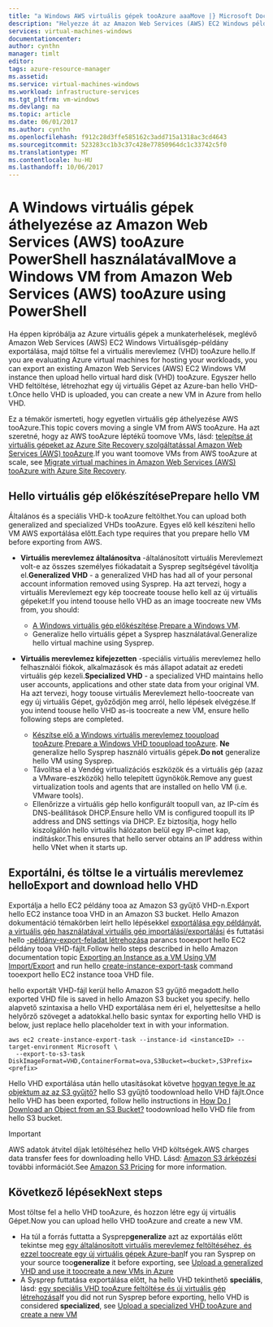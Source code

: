 ```yaml
---
title: "a Windows AWS virtuális gépek tooAzure aaaMove |} Microsoft Docs"
description: "Helyezze át az Amazon Web Services (AWS) EC2 Windows példány tooAzure virtuális gépek Azure PowerShell használatával."
services: virtual-machines-windows
documentationcenter: 
author: cynthn
manager: timlt
editor: 
tags: azure-resource-manager
ms.assetid: 
ms.service: virtual-machines-windows
ms.workload: infrastructure-services
ms.tgt_pltfrm: vm-windows
ms.devlang: na
ms.topic: article
ms.date: 06/01/2017
ms.author: cynthn
ms.openlocfilehash: f912c28d3ffe585162c3add715a1318ac3cd4643
ms.sourcegitcommit: 523283cc1b3c37c428e77850964dc1c33742c5f0
ms.translationtype: MT
ms.contentlocale: hu-HU
ms.lasthandoff: 10/06/2017
---
```

# <a name="move-a-windows-vm-from-amazon-web-services-aws-tooazure-using-powershell"></a><span data-ttu-id="9b89e-103">A Windows virtuális gépek áthelyezése az Amazon Web Services (AWS) tooAzure PowerShell használatával</span><span class="sxs-lookup"><span data-stu-id="9b89e-103">Move a Windows VM from Amazon Web Services (AWS) tooAzure using PowerShell</span></span>

<span data-ttu-id="9b89e-104">Ha éppen kipróbálja az Azure virtuális gépek a munkaterhelések, meglévő Amazon Web Services (AWS) EC2 Windows Virtuálisgép-példány exportálása, majd töltse fel a virtuális merevlemez (VHD) tooAzure hello.</span><span class="sxs-lookup"><span data-stu-id="9b89e-104">If you are evaluating Azure virtual machines for hosting your workloads, you can export an existing Amazon Web Services (AWS) EC2 Windows VM instance then upload hello virtual hard disk (VHD) tooAzure.</span></span> <span data-ttu-id="9b89e-105">Egyszer hello VHD feltöltése, létrehozhat egy új virtuális Gépet az Azure-ban hello VHD-t.</span><span class="sxs-lookup"><span data-stu-id="9b89e-105">Once hello VHD is uploaded, you can create a new VM in Azure from hello VHD.</span></span> 

<span data-ttu-id="9b89e-106">Ez a témakör ismerteti, hogy egyetlen virtuális gép áthelyezése AWS tooAzure.</span><span class="sxs-lookup"><span data-stu-id="9b89e-106">This topic covers moving a single VM from AWS tooAzure.</span></span> <span data-ttu-id="9b89e-107">Ha azt szeretné, hogy az AWS tooAzure léptékű toomove VMs, lásd: [telepítse át virtuális gépeket az Azure Site Recovery szolgáltatással Amazon Web Services (AWS) tooAzure](../../site-recovery/site-recovery-migrate-aws-to-azure.md).</span><span class="sxs-lookup"><span data-stu-id="9b89e-107">If you want toomove VMs from AWS tooAzure at scale, see [Migrate virtual machines in Amazon Web Services (AWS) tooAzure with Azure Site Recovery](../../site-recovery/site-recovery-migrate-aws-to-azure.md).</span></span>

## <a name="prepare-hello-vm"></a><span data-ttu-id="9b89e-108">Hello virtuális gép előkészítése</span><span class="sxs-lookup"><span data-stu-id="9b89e-108">Prepare hello VM</span></span> 
 
<span data-ttu-id="9b89e-109">Általános és a speciális VHD-k tooAzure feltölthet.</span><span class="sxs-lookup"><span data-stu-id="9b89e-109">You can upload both generalized and specialized VHDs tooAzure.</span></span> <span data-ttu-id="9b89e-110">Egyes elő kell készíteni hello VM AWS exportálása előtt.</span><span class="sxs-lookup"><span data-stu-id="9b89e-110">Each type requires that you prepare hello VM before exporting from AWS.</span></span> 

- <span data-ttu-id="9b89e-111">**Virtuális merevlemez általánosítva** -általánosított virtuális Merevlemezt volt-e az összes személyes fiókadatait a Sysprep segítségével távolítja el.</span><span class="sxs-lookup"><span data-stu-id="9b89e-111">**Generalized VHD** - a generalized VHD has had all of your personal account information removed using Sysprep.</span></span> <span data-ttu-id="9b89e-112">Ha azt tervezi, hogy a virtuális Merevlemezt egy kép toocreate toouse hello kell az új virtuális gépeket:</span><span class="sxs-lookup"><span data-stu-id="9b89e-112">If you intend toouse hello VHD as an image toocreate new VMs from, you should:</span></span> 
 
    * <span data-ttu-id="9b89e-113">[A Windows virtuális gép előkészítése](prepare-for-upload-vhd-image.md).</span><span class="sxs-lookup"><span data-stu-id="9b89e-113">[Prepare a Windows VM](prepare-for-upload-vhd-image.md).</span></span>  
    * <span data-ttu-id="9b89e-114">Generalize hello virtuális gépet a Sysprep használatával.</span><span class="sxs-lookup"><span data-stu-id="9b89e-114">Generalize hello virtual machine using Sysprep.</span></span>  

 
- <span data-ttu-id="9b89e-115">**Virtuális merevlemez kifejezetten** -speciális virtuális merevlemez hello felhasználói fiókok, alkalmazások és más állapot adatait az eredeti virtuális gép kezeli.</span><span class="sxs-lookup"><span data-stu-id="9b89e-115">**Specialized VHD** - a specialized VHD maintains hello user accounts, applications and other state data from your original VM.</span></span> <span data-ttu-id="9b89e-116">Ha azt tervezi, hogy toouse virtuális Merevlemezt hello-toocreate van egy új virtuális Gépet, győződjön meg arról, hello lépések elvégzése.</span><span class="sxs-lookup"><span data-stu-id="9b89e-116">If you intend toouse hello VHD as-is toocreate a new VM, ensure hello following steps are completed.</span></span>  
    * <span data-ttu-id="9b89e-117">[Készítse elő a Windows virtuális merevlemez tooupload tooAzure](prepare-for-upload-vhd-image.md).</span><span class="sxs-lookup"><span data-stu-id="9b89e-117">[Prepare a Windows VHD tooupload tooAzure](prepare-for-upload-vhd-image.md).</span></span> <span data-ttu-id="9b89e-118">**Ne** generalize hello Sysprep használó virtuális gépek.</span><span class="sxs-lookup"><span data-stu-id="9b89e-118">**Do not** generalize hello VM using Sysprep.</span></span> 
    * <span data-ttu-id="9b89e-119">Távolítsa el a Vendég virtualizációs eszközök és a virtuális gép (azaz a VMware-eszközök) hello telepített ügynökök.</span><span class="sxs-lookup"><span data-stu-id="9b89e-119">Remove any guest virtualization tools and agents that are installed on hello VM (i.e. VMware tools).</span></span> 
    * <span data-ttu-id="9b89e-120">Ellenőrizze a virtuális gép hello konfigurált toopull van, az IP-cím és DNS-beállítások DHCP.</span><span class="sxs-lookup"><span data-stu-id="9b89e-120">Ensure hello VM is configured toopull its IP address and DNS settings via DHCP.</span></span> <span data-ttu-id="9b89e-121">Ez biztosítja, hogy hello kiszolgálón hello virtuális hálózaton belül egy IP-címet kap, indításkor.</span><span class="sxs-lookup"><span data-stu-id="9b89e-121">This ensures that hello server obtains an IP address within hello VNet when it starts up.</span></span>  


## <a name="export-and-download-hello-vhd"></a><span data-ttu-id="9b89e-122">Exportálni, és töltse le a virtuális merevlemez hello</span><span class="sxs-lookup"><span data-stu-id="9b89e-122">Export and download hello VHD</span></span> 

<span data-ttu-id="9b89e-123">Exportálja a hello EC2 példány tooa az Amazon S3 gyűjtő VHD-n.</span><span class="sxs-lookup"><span data-stu-id="9b89e-123">Export hello EC2 instance tooa VHD in an Amazon S3 bucket.</span></span> <span data-ttu-id="9b89e-124">Hello Amazon dokumentáció témakörben leírt hello lépésekkel [exportálása egy példányát, a virtuális gép használatával virtuális gép importálási/exportálási](http://docs.aws.amazon.com/vm-import/latest/userguide/vmexport.html) és futtatási hello [-példány-export-feladat létrehozása](http://docs.aws.amazon.com/cli/latest/reference/ec2/create-instance-export-task.html) parancs tooexport hello EC2 példány tooa VHD-fájlt.</span><span class="sxs-lookup"><span data-stu-id="9b89e-124">Follow hello steps described in hello Amazon documentation topic [Exporting an Instance as a VM Using VM Import/Export](http://docs.aws.amazon.com/vm-import/latest/userguide/vmexport.html) and run hello [create-instance-export-task](http://docs.aws.amazon.com/cli/latest/reference/ec2/create-instance-export-task.html) command tooexport hello EC2 instance tooa VHD file.</span></span> 

<span data-ttu-id="9b89e-125">hello exportált VHD-fájl kerül hello Amazon S3 gyűjtő megadott.</span><span class="sxs-lookup"><span data-stu-id="9b89e-125">hello exported VHD file is saved in hello Amazon S3 bucket you specify.</span></span> <span data-ttu-id="9b89e-126">hello alapvető szintaxisa a hello VHD exportálása nem éri el, helyettesítse a hello helyőrző szöveget <brackets> a adatokkal.</span><span class="sxs-lookup"><span data-stu-id="9b89e-126">hello basic syntax for exporting hello VHD is below, just replace hello placeholder text in <brackets> with your information.</span></span>

```
aws ec2 create-instance-export-task --instance-id <instanceID> --target-environment Microsoft \
  --export-to-s3-task DiskImageFormat=VHD,ContainerFormat=ova,S3Bucket=<bucket>,S3Prefix=<prefix>
```

<span data-ttu-id="9b89e-127">Hello VHD exportálása után hello utasításokat követve [hogyan tegye le az objektum az az S3 gyűjtő?](http://docs.aws.amazon.com/AmazonS3/latest/user-guide/download-objects.html) hello S3 gyűjtő toodownload hello VHD fájlt.</span><span class="sxs-lookup"><span data-stu-id="9b89e-127">Once hello VHD has been exported, follow hello instructions in [How Do I Download an Object from an S3 Bucket?](http://docs.aws.amazon.com/AmazonS3/latest/user-guide/download-objects.html) toodownload hello VHD file from hello S3 bucket.</span></span> 

> [!IMPORTANT]
> <span data-ttu-id="9b89e-128">AWS adatok átvitel díjak letöltéséhez hello VHD költségek.</span><span class="sxs-lookup"><span data-stu-id="9b89e-128">AWS charges data transfer fees for downloading hello VHD.</span></span> <span data-ttu-id="9b89e-129">Lásd: [Amazon S3 árképzési](https://aws.amazon.com/s3/pricing/) további információt.</span><span class="sxs-lookup"><span data-stu-id="9b89e-129">See [Amazon S3 Pricing](https://aws.amazon.com/s3/pricing/) for more information.</span></span>


## <a name="next-steps"></a><span data-ttu-id="9b89e-130">Következő lépések</span><span class="sxs-lookup"><span data-stu-id="9b89e-130">Next steps</span></span>

<span data-ttu-id="9b89e-131">Most töltse fel a hello VHD tooAzure, és hozzon létre egy új virtuális Gépet.</span><span class="sxs-lookup"><span data-stu-id="9b89e-131">Now you can upload hello VHD tooAzure and create a new VM.</span></span> 

- <span data-ttu-id="9b89e-132">Ha túl a forrás futtatta a Sysprep**generalize** azt az exportálás előtt tekintse meg [egy általánosított virtuális merevlemez feltöltéséhez, és ezzel toocreate egy új virtuális gépek Azure-ban](upload-generalized-managed.md)</span><span class="sxs-lookup"><span data-stu-id="9b89e-132">If you ran Sysprep on your source too**generalize** it before exporting, see [Upload a generalized VHD and use it toocreate a new VMs in Azure](upload-generalized-managed.md)</span></span>
- <span data-ttu-id="9b89e-133">A Sysprep futtatása exportálása előtt, ha hello VHD tekinthető **speciális**, lásd: [egy speciális VHD tooAzure feltöltése és új virtuális gép létrehozása](create-vm-specialized.md)</span><span class="sxs-lookup"><span data-stu-id="9b89e-133">If you did not run Sysprep before exporting, hello VHD is considered **specialized**, see [Upload a specialized VHD tooAzure and create a new VM](create-vm-specialized.md)</span></span>

 
